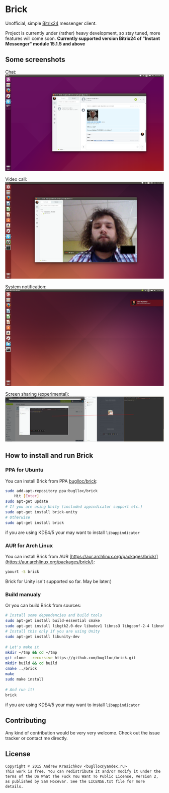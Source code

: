 Brick
=====

Unofficial, simple [Bitrix24](https://www.bitrix24.com/) messenger client.

Project is currently under (rather) heavy development, so stay tuned, more features will come soon.
**Currently supported version Bitrix24 of "Instant Messenger" module 15.1.5 and above**

## Some screenshots

Chat:
![Chat](/doc/chat.png?raw=true&v=2)

Video call:
![Video](/doc/video.png?raw=true)

System notification:
![Notify](/doc/notify.png?raw=true)

Screen sharing (experimental):
![Screen Sharing](/doc/screen-sharing.png?raw=true)


## How to install and run Brick

### PPA for Ubuntu
You can install Brick from PPA [buglloc/brick](https://launchpad.net/~buglloc/+archive/ubuntu/brick):
```bash
sudo add-apt-repository ppa:buglloc/brick
    Hit [Enter]
sudo apt-get update
# If you are using Unity (included appindicator support etc.)
sudo apt-get install brick-unity
# Otherwise
sudo apt-get install brick
```
if you are using KDE4/5 your may want to install `libappindicator`

### AUR for Arch Linux
You can install Brick from AUR [https://aur.archlinux.org/packages/brick/](https://aur.archlinux.org/packages/brick/):
```bash
yaourt -S brick
```
Brick for Unity isn't supported so far. May be later:)

### Build manualy
Or you can build Brick from sources:
```bash
# Install some dependencies and build tools
sudo apt-get install build-essential cmake
sudo apt-get install libgtk2.0-dev libudev1 libnss3 libgconf-2-4 libnotify-dev libxss-dev
# Install this only if you are using Unity
sudo apt-get install libunity-dev

# Let's make it
mkdir ~/tmp && cd ~/tmp
git clone --recursive https://github.com/buglloc/brick.git
mkdir build && cd build
cmake ../brick
make
sudo make install

# And run it!
brick
```
if you are using KDE4/5 your may want to install `libappindicator`

##  Contributing

Any kind of contribution would be very very welcome. Check out the issue tracker or contact me directly.

## License

```
Copyright © 2015 Andrew Krasichkov <buglloc@yandex.ru>
This work is free. You can redistribute it and/or modify it under the
terms of the Do What The Fuck You Want To Public License, Version 2,
as published by Sam Hocevar. See the LICENSE.txt file for more details.
```
